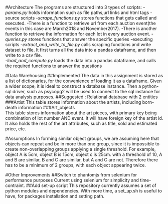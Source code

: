 #Architecture
The programs are structured into 3 types of scripts:
-*params.py* holds information such as file paths,url links and html tags
-source scripts
	-*scrape_functions.py* stores functions that gets called and executed. 
		-There is a function to retrieve url from each auction event(the events in this case are March2018 and November2017).
		-There is another function to retrieve the information for each lot in every auction event. 
	-*queries.py* stores functions that answer the specific queries
-executing scripts
	-*extract_and_write_to_file.py* calls scraping functions and write dataset to file. It first turns all the data into a pandas dataframe, and then write to a csv file.   
	-*load_and_compute.py* loads the data into a pandas dataframe, and calls the required functions to answer the questions

#Data Warehousing
##Implemented
The data in this assignment is stored as a list of dictionaries, for the convenience of loading it as a dataframe. Given a wider scope, it is ideal to construct a database instance. Then a python-sql driver, such as psycopg2 will be used to connect to the sql instance for data analysis purposes.
##Suggested : Relational database with 2 entities
###Artist
This table stores information about the artists, including born-death information 
###Art_objects  	
This table stores information about the art pieces, with primary key being combination of lot number AND event. It will have foreign key of the artist id. It also holds the rest of the art attributes, such as title, sold and estimated price, etc.

#Assumptions
In forming similar object groups, we are assuming here that objects can repeat and be in more than one group, since it is impossible to create non-overlapping groups applying a single threshold. For example, object A is 5cm, object B is 15cm, object c is 25cm. with a threshold of 10, A and B are similar, B and C are similar, but A and C are not. Therefore there has to be a minimum of 2 groups, with each object appearing twice. 

#Other Improvements
##Switch to phantomjs from selenium for performance purposes
Current using selenium for simplicity and time-contraint.
##Add set-up script
This repository currently assumes a set of python modules and dependencies. With more time, a set_up.sh is useful to have, for packages installation and setting path. 


